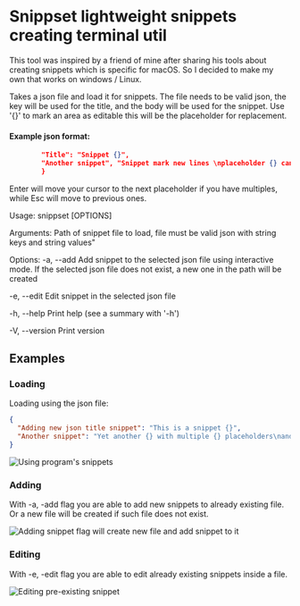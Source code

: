 # Snippset lightweight snippets creating terminal util

This tool was inspired by a friend of mine after sharing his tools about creating snippets which is specific for macOS. So I decided to make my own that works on windows / Linux.

Takes a json file and load it for snippets. The file needs to be valid json, the key will be used for the title, and the body will be used for the snippet. Use '{}' to mark an area as editable this will be the placeholder for replacement.

#### Example json format:
```json {
        "Title": "Snippet {}",
        "Another snippet", "Snippet mark new lines \nplaceholder {} can have multiple {} placeholders"
        }
```

Enter will move your cursor to the next placeholder if you have multiples, while Esc will move to previous ones.

Usage: snippset [OPTIONS] <PATH>

Arguments:
  <PATH>
          Path of snippet file to load, file must be valid json with string keys and string values"

Options:
  -a, --add
          Add snippet to the selected json file using interactive mode. If the selected json file does not exist, a new one in the path will be created

  -e, --edit
          Edit snippet in the selected json file

  -h, --help
          Print help (see a summary with '-h')

  -V, --version
          Print version

## Examples 

### Loading
Loading using the json file:
```json
{
  "Adding new json title snippet": "This is a snippet {}",
  "Another snippet": "Yet another {} with multiple {} placeholders\nand new lines"
}
```

![Using program's snippets](./examples/loading-snippet.gif)


### Adding
With -a, -add flag you are able to add new snippets to already existing file. Or a new file will be created if such file does not exist.

![Adding snippet flag will create new file and add snippet to it](./examples/adding-snippet.gif)

### Editing
With -e, -edit flag you are able to edit already existing snippets inside a file.

![Editing pre-existing snippet](./examples/editing-snippet.gif)
